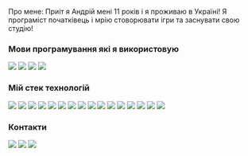 Про мене:
Приіт я Андрій мені 11 років і я проживаю в Україні! Я програміст початківець і мрію стоворювати ігри та заснувати свою студію!

###  Мови програмування які я використовую

<img src="https://img.shields.io/badge/HTML-black?style=for-the-badge&logo=html5"/> <img src="https://img.shields.io/badge/CSS-black?style=for-the-badge&logo=CSS3&logoColor=blue"/> <img src="https://img.shields.io/badge/javascript-black?style=for-the-badge&logo=javascript"/> <img src="https://img.shields.io/badge/PYTHON-black?style=for-the-badge&logo=Python"/>

### Мій стек технологій

<img src="https://img.shields.io/badge/HTML-black?style=for-the-badge&logo=html5"/> <img src="https://img.shields.io/badge/CSS-black?style=for-the-badge&logo=CSS3&logoColor=blue"/> <img src="https://img.shields.io/badge/javascript-black?style=for-the-badge&logo=javascript"/> <img src="https://img.shields.io/badge/PYTHON-black?style=for-the-badge&logo=Python"/> <img src="https://img.shields.io/badge/visual studio code-black?style=for-the-badge&logo=visualstudiocode&logoColor=blue"/> <img src="https://img.shields.io/badge/visual studio-black?style=for-the-badge&logo=visualstudio&logoColor=blue"/> <img src="https://img.shields.io/badge/pycharm-black?style=for-the-badge&logo=pycharm"/> <img src="https://img.shields.io/badge/git-black?style=for-the-badge&logo=git"/> <a href="https://github.com/qzwxas83" target="_blank"><img src="https://img.shields.io/badge/github-black?style=for-the-badge&logo=github&logoColor=wight"/></a> <img src="https://img.shields.io/badge/paint-black?style=for-the-badge"/> <img src="https://img.shields.io/badge/paint 3d-black?style=for-the-badge"/> <img src="https://img.shields.io/badge/adobe photoshop 2020-black?style=for-the-badge&logo=adobephotoshop&logoColor=blue"/> <img src="https://img.shields.io/badge/MagicaVoxel-black?style=for-the-badge"/> <img src="https://img.shields.io/badge/wordpress-black?style=for-the-badge&logo=wordpress&logoColor=blue"/> <img src="https://img.shields.io/badge/Movavi Video Editor Plus-black?style=for-the-badge"/> <img src="https://img.shields.io/badge/Sony vegas 16.0-black?style=for-the-badge"/>

### Контакти
<a href="https://www.youtube.com/channel/UCCtRqIwouqSfzPwYMB7DJkw" target="_blank"><img src="https://img.shields.io/badge/youtube-black?style=for-the-badge&logo=youtube&logoColor=ff0000"/></a>
<a href="https://t.me/video_play_games" target="_blank"><img src="https://img.shields.io/badge/telegram-black?style=for-the-badge&logo=telegram"/></a> <a href="https://github.com/qzwxas83" target="_blank"><img src="https://img.shields.io/badge/github-black?style=for-the-badge&logo=github&logoColor=wight"/></a>
